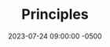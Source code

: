 ---
date: 2023-07-24 09:00:00 -0500
title: "Principles"
guide: hcd-design-operations
primary_image: hcd-design-operations
---